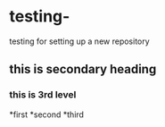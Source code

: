 # testing-
testing for setting up a new repository
## this is secondary heading
### this is 3rd level
*first
*second
*third

